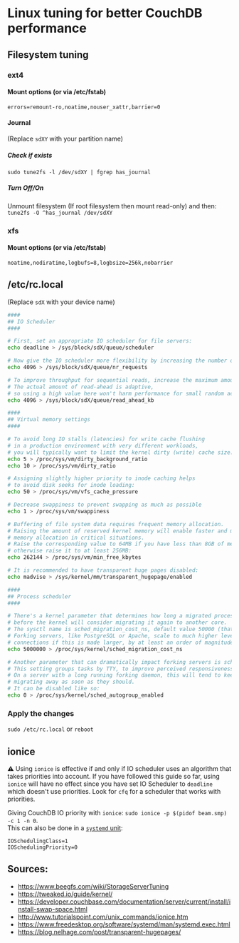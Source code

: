 # Linux tuning for better CouchDB performance

## Filesystem tuning
### ext4
#### Mount options (or via /etc/fstab)
`errors=remount-ro,noatime,nouser_xattr,barrier=0`

#### Journal
(Replace `sdXY` with your partition name)
##### Check if exists
`sudo tune2fs -l /dev/sdXY | fgrep has_journal`

##### Turn Off/On
Unmount filesystem (If root filesystem then mount read-only) and then:  
`tune2fs -O ^has_journal /dev/sdXY`

### xfs
#### Mount options (or via /etc/fstab)
`noatime,nodiratime,logbufs=8,logbsize=256k,nobarrier`

## /etc/rc.local
(Replace `sdX` with your device name)
```bash
####
## IO Scheduler
####

# First, set an appropriate IO scheduler for file servers:
echo deadline > /sys/block/sdX/queue/scheduler

# Now give the IO scheduler more flexibility by increasing the number of schedulable requests:
echo 4096 > /sys/block/sdX/queue/nr_requests

# To improve throughput for sequential reads, increase the maximum amount of read-ahead data.
# The actual amount of read-ahead is adaptive,
# so using a high value here won't harm performance for small random access.
echo 4096 > /sys/block/sdX/queue/read_ahead_kb

####
## Virtual memory settings
####

# To avoid long IO stalls (latencies) for write cache flushing
# in a production environment with very different workloads,
# you will typically want to limit the kernel dirty (write) cache size:
echo 5 > /proc/sys/vm/dirty_background_ratio
echo 10 > /proc/sys/vm/dirty_ratio

# Assigning slightly higher priority to inode caching helps
# to avoid disk seeks for inode loading:
echo 50 > /proc/sys/vm/vfs_cache_pressure

# Decrease swappiness to prevent swapping as much as possible
echo 1 > /proc/sys/vm/swappiness

# Buffering of file system data requires frequent memory allocation.
# Raising the amount of reserved kernel memory will enable faster and more reliable
# memory allocation in critical situations.
# Raise the corresponding value to 64MB if you have less than 8GB of memory,
# otherwise raise it to at least 256MB:
echo 262144 > /proc/sys/vm/min_free_kbytes

# It is recommended to have transparent huge pages disabled:
echo madvise > /sys/kernel/mm/transparent_hugepage/enabled

####
## Process scheduler
####

# There's a kernel parameter that determines how long a migrated process has to be running
# before the kernel will consider migrating it again to another core.
# The sysctl name is sched_migration_cost_ns, default value 50000 (that's ns so 0.5 ms).
# Forking servers, like PostgreSQL or Apache, scale to much higher levels of concurrent
# connections if this is made larger, by at least an order of magnitude:
echo 5000000 > /proc/sys/kernel/sched_migration_cost_ns

# Another parameter that can dramatically impact forking servers is sched_autogroup_enabled.
# This setting groups tasks by TTY, to improve perceived responsiveness on an interactive system.
# On a server with a long running forking daemon, this will tend to keep child processes from
# migrating away as soon as they should.
# It can be disabled like so:
echo 0 > /proc/sys/kernel/sched_autogroup_enabled
```
### Apply the changes
`sudo /etc/rc.local` or `reboot`

## ionice
:warning: Using `ionice` is effective if and only if IO scheduler uses an algorithm that takes
priorities into account. If you have followed this guide so far, using `ionice` will have no effect
since you have set IO Scheduler to `deadline` which doesn't use priorities. 
Look for `cfq` for a scheduler that works with priorities.

Giving CouchDB IO priority with `ionice`: `sudo ionice -p $(pidof beam.smp) -c 1 -n 0`.  
This can also be done in a [`systemd` unit](https://gist.github.com/SinanGabel/eac83a2f9d0ac64e2c9d4bd936be9313/3d302ee7b2667b70c8372e4f6ce4891811f2fb94#file-couchdb-2-0-install-L116):  
```
IOSchedulingClass=1
IOSchedulingPriority=0
```

## Sources:
 - https://www.beegfs.com/wiki/StorageServerTuning
 - https://tweaked.io/guide/kernel/
 - https://developer.couchbase.com/documentation/server/current/install/install-swap-space.html
 - http://www.tutorialspoint.com/unix_commands/ionice.htm
 - https://www.freedesktop.org/software/systemd/man/systemd.exec.html
 - https://blog.nelhage.com/post/transparent-hugepages/
